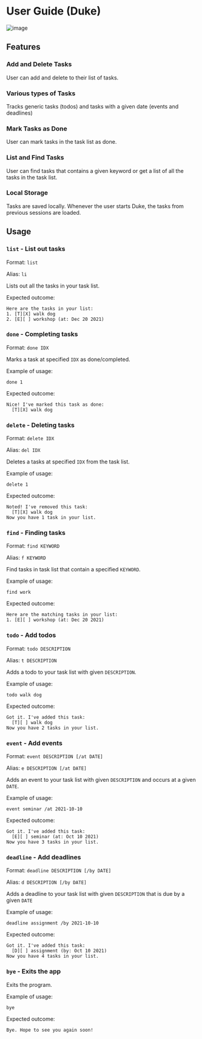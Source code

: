 # User Guide (Duke)

![image](https://user-images.githubusercontent.com/61271749/132840301-295ef397-5d68-4e78-b506-c189e0802288.png)

## Features 

### Add and Delete Tasks

User can add and delete to their list of tasks.

### Various types of Tasks

Tracks generic tasks (todos) and tasks with a given date (events and deadlines)

### Mark Tasks as Done

User can mark tasks in the task list as done.

### List and Find Tasks

User can find tasks that contains a given keyword or get a list of all the tasks in the task list.

### Local Storage

Tasks are saved locally. Whenever the user starts Duke, the tasks from previous sessions are loaded.

## Usage

### `list` - List out tasks

Format: `list`

Alias: `li`

Lists out all the tasks in your task list.

Expected outcome:

```
Here are the tasks in your list:
1. [T][X] walk dog
2. [E][ ] workshop (at: Dec 20 2021)
```

### `done` - Completing tasks

Format: `done IDX`

Marks a task at specified `IDX` as done/completed.

Example of usage: 

`done 1`

Expected outcome:

```
Nice! I've marked this task as done:
  [T][X] walk dog
```

### `delete` - Deleting tasks

Format: `delete IDX`

Alias: `del IDX`

Deletes a tasks at specified `IDX` from the task list.

Example of usage: 

`delete 1`

Expected outcome:

```
Noted! I've removed this task:
  [T][X] walk dog
Now you have 1 task in your list.
```

### `find` - Finding tasks

Format: `find KEYWORD`

Alias: `f KEYWORD`

Find tasks in task list that contain a specified `KEYWORD`.

Example of usage: 

`find work`

Expected outcome:

```
Here are the matching tasks in your list:
1. [E][ ] workshop (at: Dec 20 2021)
```

### `todo` - Add todos

Format: `todo DESCRIPTION`

Alias: `t DESCRIPTION`

Adds a todo to your task list with given `DESCRIPTION`.

Example of usage: 

`todo walk dog`

Expected outcome:

```
Got it. I've added this task:
  [T][ ] walk dog
Now you have 2 tasks in your list.
```

### `event` - Add events

Format: `event DESCRIPTION [/at DATE]`

Alias: `e DESCRIPTION [/at DATE]`

Adds an event to your task list with given `DESCRIPTION` and occurs at a given `DATE`.

Example of usage: 

`event seminar /at 2021-10-10`

Expected outcome:

```
Got it. I've added this task:
  [E][ ] seminar (at: Oct 10 2021)
Now you have 3 tasks in your list.
```

### `deadline` - Add deadlines

Format: `deadline DESCRIPTION [/by DATE]`

Alias: `d DESCRIPTION [/by DATE]`

Adds a deadline to your task list with given `DESCRIPTION` that is due by a given `DATE`

Example of usage: 

`deadline assignment /by 2021-10-10`

Expected outcome:

```
Got it. I've added this task:
  [D][ ] assignment (by: Oct 10 2021)
Now you have 4 tasks in your list.
```

### `bye` - Exits the app

Exits the program.

Example of usage: 

`bye`

Expected outcome:

```
Bye. Hope to see you again soon!
```
